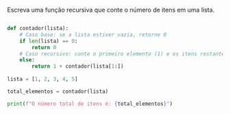 Escreva uma função recursiva que conte o número de itens em uma lista.


``` python

def contador(lista):
    # Caso base: se a lista estiver vazia, retorne 0
    if len(lista) == 0:
        return 0
    # Caso recursivo: conte o primeiro elemento (1) e os itens restantes da lista
    else:
        return 1 + contador(lista[1:])
    
lista = [1, 2, 3, 4, 5]

total_elementos = contador(lista)

print(f"O número total de itens é: {total_elementos}")

```